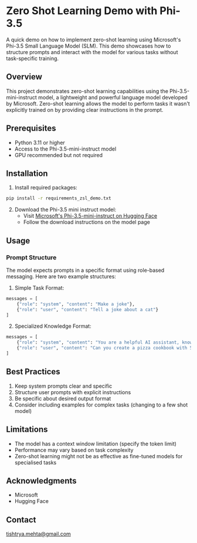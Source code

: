 # Zero Shot Learning Demo with Phi-3.5

A quick demo on how to implement zero-shot learning using Microsoft's Phi-3.5 Small Language Model (SLM). This demo showcases how to structure prompts and interact with the model for various tasks without task-specific training.

## Overview

This project demonstrates zero-shot learning capabilities using the Phi-3.5-mini-instruct model, a lightweight and powerful language model developed by Microsoft. Zero-shot learning allows the model to perform tasks it wasn't explicitly trained on by providing clear instructions in the prompt.

## Prerequisites

- Python 3.11 or higher
- Access to the Phi-3.5-mini-instruct model
- GPU recommended but not required

## Installation

1. Install required packages:
```bash
pip install -r requirements_zsl_demo.txt
```

2. Download the Phi-3.5 mini instruct model:
   - Visit [Microsoft's Phi-3.5-mini-instruct on Hugging Face](https://huggingface.co/microsoft/Phi-3.5-mini-instruct)
   - Follow the download instructions on the model page

## Usage

### Prompt Structure

The model expects prompts in a specific format using role-based messaging. Here are two example structures:

1. Simple Task Format:
```python
messages = [
    {"role": "system", "content": "Make a joke"},
    {"role": "user", "content": "Tell a joke about a cat"}
]
```

2. Specialized Knowledge Format:
```python
messages = [
    {"role": "system", "content": "You are a helpful AI assistant, knowledgeable about Pizza and its history"},
    {"role": "user", "content": "Can you create a pizza cookbook with 5 recipes. Each should reflect a distinct part of Italy's history and culture. Output should be returned as a numbered list."}
]
```


## Best Practices

1. Keep system prompts clear and specific
2. Structure user prompts with explicit instructions
3. Be specific about desired output format
4. Consider including examples for complex tasks (changing to a few shot model)

## Limitations

- The model has a context window limitation (specify the token limit)
- Performance may vary based on task complexity
- Zero-shot learning might not be as effective as fine-tuned models for specialised tasks


## Acknowledgments

- Microsoft
- Hugging Face 

## Contact

tishtrya.mehta@gmail.com
